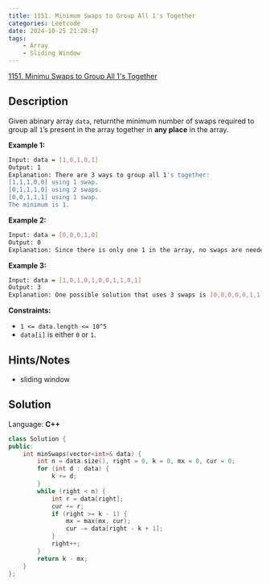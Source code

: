 ```yaml
---
title: 1151. Minimum Swaps to Group All 1's Together
categories: Leetcode
date: 2024-10-25 21:28:47
tags:
    - Array
    - Sliding Window
---
```


[1151. Minimu Swaps to Group All 1's Together](https://leetcode.com/problems/minimum-swaps-to-group-all-1s-together/description/)

## Description

Given abinary array `data`, returnthe minimum number of swaps required to group all `1`’s present in the array together in **any place**  in the array.

**Example 1:**

```bash
Input: data = [1,0,1,0,1]
Output: 1
Explanation: There are 3 ways to group all 1's together:
[1,1,1,0,0] using 1 swap.
[0,1,1,1,0] using 2 swaps.
[0,0,1,1,1] using 1 swap.
The minimum is 1.
```

**Example 2:**

```bash
Input: data = [0,0,0,1,0]
Output: 0
Explanation: Since there is only one 1 in the array, no swaps are needed.
```

**Example 3:**

```bash
Input: data = [1,0,1,0,1,0,0,1,1,0,1]
Output: 3
Explanation: One possible solution that uses 3 swaps is [0,0,0,0,0,1,1,1,1,1,1].
```

**Constraints:**

- `1 <= data.length <= 10^5`
- `data[i]` is either `0` or `1`.

## Hints/Notes

- sliding window

## Solution

Language: **C++**

```C++
class Solution {
public:
    int minSwaps(vector<int>& data) {
        int n = data.size(), right = 0, k = 0, mx = 0, cur = 0;
        for (int d : data) {
            k += d;
        }
        while (right < n) {
            int r = data[right];
            cur += r;
            if (right >= k - 1) {
                mx = max(mx, cur);
                cur -= data[right - k + 1];
            }
            right++;
        }
        return k - mx;
    }
};
```
